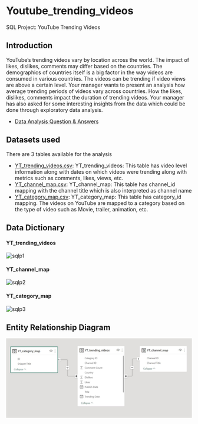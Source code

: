 # Youtube_trending_videos
SQL Project: YouTube Trending Videos

## Introduction
YouTube’s trending videos vary by location across the world. The impact of likes, dislikes, comments may differ based on the countries. The demographics of countries itself is a big factor in the way videos are consumed in various countries. The videos can be trending if video views are above a certain level. Your manager wants to present an analysis how average trending periods of videos vary across countries. How the likes, dislikes, comments impact the duration of trending videos. Your manager has also asked for some interesting insights from the data which could be done through exploratory data analysis.

* [Data Analysis Question & Answers](https://github.com/KopiteArnab/Youtube_trending_videos/blob/bb5c3d1ed9f22ac0acebd2a8962750e2869e7bc1/questions_and_answers.md)

## Datasets used
There are 3 tables available for the analysis
- [YT_trending_videos.csv](https://github.com/KopiteArnab/Youtube_trending_videos_sql/blob/359de9d5f813821b2a7b70bb70400c24807775b9/YT_trending_videos.csv):    YT_trending_videos: This table has video level information along with dates on which videos were trending along with metrics such as comments, likes, views, etc.
- [YT_channel_map.csv](https://github.com/KopiteArnab/Youtube_trending_videos_sql/blob/400e1d35e4ac99b6cc741bf2b63d8c60fbbd4860/YT_channel_map.csv):
YT_channel_map: This table has channel_id mapping with the channel title which is also interpreted as channel name
- [YT_category_map.csv](https://github.com/KopiteArnab/Youtube_trending_videos/blob/50189ec6bc1e8c22b07bdc665d575e0190eaa73b/YT_category_map.csv):
YT_category_map: This table has category_id mapping. The videos on YouTube are mapped to a category based on the type of video such as Movie, trailer, animation, etc.

## Data Dictionary

#### YT_trending_videos
![sqlp1](https://user-images.githubusercontent.com/93368813/210611558-2e8a416a-bdd6-4c77-a01e-8ef9c2b5919b.png)
#### YT_channel_map
![sqlp2](https://user-images.githubusercontent.com/93368813/210611795-280cd92c-3a47-48db-b029-8f69d0b401db.png)
#### YT_category_map
![sqlp3](https://user-images.githubusercontent.com/93368813/210611875-aead0f56-1d93-4ea9-a78a-8307018e10a4.png)


## Entity Relationship Diagram
![alt text](https://github.com/KopiteArnab/Youtube_trending_videos_sql/blob/d050acda7e27b27464e18d4178d8a9be7767910d/ERD.jpg)
